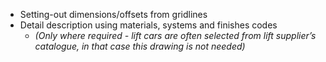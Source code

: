 - Setting-out dimensions/offsets from gridlines
- Detail description using materials, systems and finishes codes
    - _(Only where required - lift cars are often selected from lift supplier’s catalogue, in that case this drawing is not needed)_